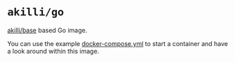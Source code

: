 # `akilli/go`

[akilli/base](https://github.com/akilli/base) based Go image. 

You can use the example [docker-compose.yml](docker-compose.yml) to start a container and have a look around within this image.
